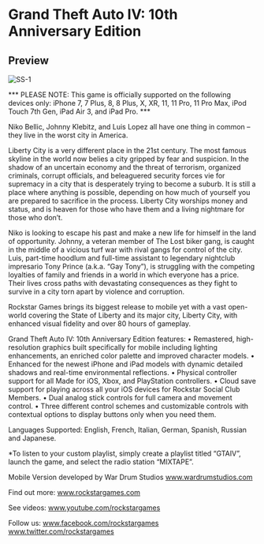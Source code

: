 # Grand Theft Auto IV: 10th Anniversary Edition
## Preview
![SS-1](https://www.rockstargames.com/rockstar_games/games/img/screens/25-4.jpg)

*** PLEASE NOTE: This game is officially supported on the following devices only: iPhone 7, 7 Plus, 8, 8 Plus, X, XR, 11, 11 Pro, 11 Pro Max, iPod Touch 7th Gen, iPad Air 3, and iPad Pro. ***  
  
  
  
Niko Bellic, Johnny Klebitz, and Luis Lopez all have one thing in common – they live in the worst city in America.  
  
Liberty City is a very different place in the 21st century. The most famous skyline in the world now belies a city gripped by fear and suspicion. In the shadow of an uncertain economy and the threat of terrorism, organized criminals, corrupt officials, and beleaguered security forces vie for supremacy in a city that is desperately trying to become a suburb. It is still a place where anything is possible, depending on how much of yourself you are prepared to sacrifice in the process. Liberty City worships money and status, and is heaven for those who have them and a living nightmare for those who don’t. 
  
Niko is looking to escape his past and make a new life for himself in the land of opportunity. Johnny, a veteran member of The Lost biker gang, is caught in the middle of a vicious turf war with rival gangs for control of the city. Luis, part-time hoodlum and full-time assistant to legendary nightclub impresario Tony Prince (a.k.a. “Gay Tony”), is struggling with the competing loyalties of family and friends in a world in which everyone has a price. Their lives cross paths with devastating consequences as they fight to survive in a city torn apart by violence and corruption.  
  
  
Rockstar Games brings its biggest release to mobile yet with a vast open-world covering the State of Liberty and its major city, Liberty City, with enhanced visual fidelity and over 80 hours of gameplay.  
  
Grand Theft Auto IV: 10th Anniversary Edition features:
• Remastered, high-resolution graphics built specifically for mobile including lighting enhancements, an enriched color palette and improved character models.
• Enhanced for the newest iPhone and iPad models with dynamic detailed shadows and real-time environmental reflections.
• Physical controller support for all Made for iOS, Xbox, and PlayStation controllers.
• Cloud save support for playing across all your iOS devices for Rockstar Social Club Members.
• Dual analog stick controls for full camera and movement control.
• Three different control schemes and customizable controls with contextual options to display buttons only when you need them.

Languages Supported: English, French, Italian, German, Spanish, Russian and Japanese.

*To listen to your custom playlist, simply create a playlist titled “GTAIV”, launch the game, and select the radio station “MIXTAPE”.

Mobile Version developed by War Drum Studios
www.wardrumstudios.com

Find out more:
www.rockstargames.com

See videos:
www.youtube.com/rockstargames

Follow us:
www.facebook.com/rockstargames
www.twitter.com/rockstargames

